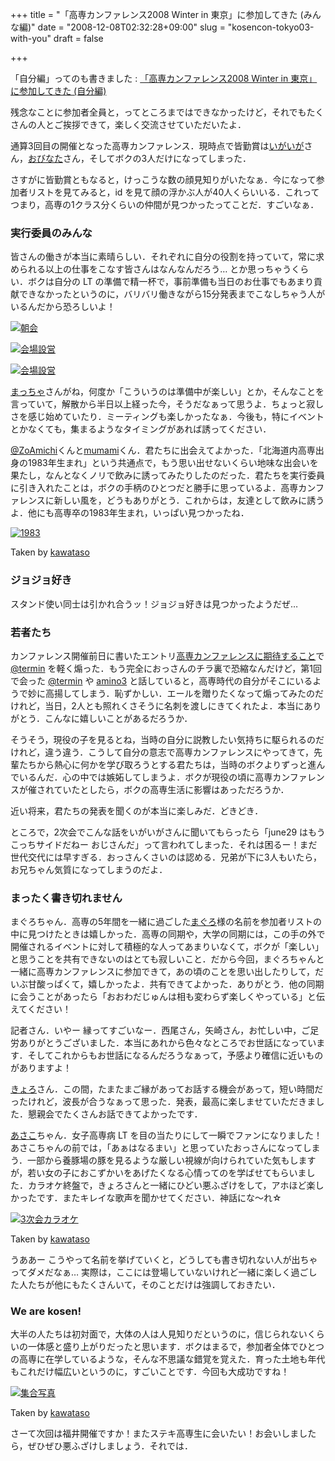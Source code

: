 +++
title = "「高専カンファレンス2008 Winter in 東京」に参加してきた (みんな編)"
date = "2008-12-08T02:32:28+09:00"
slug = "kosencon-tokyo03-with-you"
draft = false

+++

<p>「自分編」ってのも書きました : <a href="http://june29.jp/2008/12/07/kosencon-tokyo03-and-me/">「高専カンファレンス2008 Winter in 東京」に参加してきた (自分編)</a></p>
<p>残念なことに参加者全員と，ってところまではできなかったけど，それでもたくさんの人とご挨拶できて，楽しく交流させていただいたよ．</p>
<p>通算3回目の開催となった高専カンファレンス．現時点で皆勤賞は<a href="http://twitter.com/igaiga555">いがいが</a>さん，<a href="http://twitter.com/earth2001y">おびなた</a>さん，そしてボクの3人だけになってしまった．</p>
<p>さすがに皆勤賞ともなると，けっこうな数の顔見知りがいたなぁ．今になって参加者リストを見てみると，id を見て顔の浮かぶ人が40人くらいいる．これってつまり，高専の1クラス分くらいの仲間が見つかったってことだ．すごいなぁ．</p>
<h3>実行委員のみんな</h3>
<p>皆さんの働きが本当に素晴らしい．それぞれに自分の役割を持っていて，常に求められる以上の仕事をこなす皆さんはなんなんだろう… とか思っちゃうくらい．ボクは自分の LT の準備で精一杯で，事前準備も当日のお仕事でもあまり貢献できなかったというのに，バリバリ働きながら15分発表までこなしちゃう人がいるんだから恐ろしいよ！</p>
<p><a href="http://www.flickr.com/photos/june29/3088396371/" title="朝会 by june29, on Flickr"><img src="http://farm4.static.flickr.com/3070/3088396371_abe63cf673.jpg" alt="朝会" /></a></p>
<p><a href="http://www.flickr.com/photos/june29/3088397767/" title="会場設営 by june29, on Flickr"><img src="http://farm4.static.flickr.com/3080/3088397767_fc88124c61.jpg" alt="会場設営" /></a></p>
<p><a href="http://www.flickr.com/photos/june29/3088398113/" title="会場設営 by june29, on Flickr"><img src="http://farm4.static.flickr.com/3264/3088398113_35b6527da6.jpg" alt="会場設営" /></a></p>
<p><a href="http://twitter.com/maccha">まっちゃ</a>さんがね，何度か「こういうのは準備中が楽しい」とか，そんなことを言っていて，解散から半日以上経った今，そうだなぁって思うよ．ちょっと寂しさを感じ始めていたり．ミーティングも楽しかったなぁ．今後も，特にイベントとかなくても，集まるようなタイミングがあれば誘ってください．</p>
<p><a href="http://twitter.com/ZoAmichi">@ZoAmichi</a>くんと<a href="http://twitter.com/mumami">mumami</a>くん．君たちに出会えてよかった．「北海道内高専出身の1983年生まれ」という共通点で，もう思い出せないくらい地味な出会いを果たし，なんとなくノリで飲みに誘ってみたりしたのだった．君たちを実行委員に引き入れたことは，ボクの手柄のひとつだと勝手に思っているよ．高専カンファレンスに新しい風を，どうもありがとう．これからは，友達として飲みに誘うよ．他にも高専卒の1983年生まれ，いっぱい見つかったね．</p>
<p><a href="http://www.flickr.com/photos/kawataso/3089580214/" title="1983 by kawataso"><img src="http://farm4.static.flickr.com/3083/3089580214_388684ba6e.jpg" alt="1983" /></a></p>
<p class="photo-caption">Taken by <a href="http://www.flickr.com/photos/kawataso/">kawataso</a></p>
<h3>ジョジョ好き</h3>
<p>スタンド使い同士は引かれ合うッ！ジョジョ好きは見つかったようだぜ…</p>
<h3>若者たち</h3>
<p>カンファレンス開催前日に書いたエントリ<a href="http://june29.jp/2008/12/05/right-before-kosen-conference/">高専カンファレンスに期待すること</a>で <a href="http://twitter.com/termin">@termin</a> を軽く煽った．もう完全におっさんのチラ裏で恐縮なんだけど，第1回で会った <a href="http://twitter.com/termin">@termin</a> や <a href="http://twitter.com/amino3">amino3</a> と話していると，高専時代の自分がそこにいるようで妙に高揚してしまう．恥ずかしい．エールを贈りたくなって煽ってみたのだけれど，当日，2人とも照れくさそうに名刺を渡しにきてくれたよ．本当にありがとう．こんなに嬉しいことがあるだろうか．</p>
<p>そうそう，現役の子を見るとね，当時の自分に説教したい気持ちに駆られるのだけれど，違う違う．こうして自分の意志で高専カンファレンスにやってきて，先輩たちから熱心に何かを学び取ろうとする君たちは，当時のボクよりずっと進んでいるんだ．心の中では嫉妬してしまうよ．ボクが現役の頃に高専カンファレンスが催されていたとしたら，ボクの高専生活に影響はあっただろうか．</p>
<p>近い将来，君たちの発表を聞くのが本当に楽しみだ．どきどき．</p>
<p>ところで，2次会でこんな話をいがいがさんに聞いてもらったら「june29 はもうこっちサイドだねー おじさんだ」って言われてしまった．それは困るー！まだ世代交代には早すぎる．おっさんくさいのは認める．兄弟が下に3人もいたら，お兄ちゃん気質になってしまうのだよ．</p>
<h3>まったく書き切れません</h3>
<p>まぐろちゃん．高専の5年間を一緒に過ごした<a href="http://twitter.com/maguro_jp">まぐろ</a>様の名前を参加者リストの中に見つけたときは嬉しかった．高専の同期や，大学の同期には，この手の外で開催されるイベントに対して積極的な人ってあまりいなくて，ボクが「楽しい」と思うことを共有できないのはとても寂しいこと．だから今回，まぐろちゃんと一緒に高専カンファレンスに参加できて，あの頃のことを思い出したりして，だいぶ甘酸っぱくて，嬉しかったよ．共有できてよかった．ありがとう．他の同期に会うことがあったら「おおわだじゅんは相も変わらず楽しくやっている」と伝えてください！</p>
<p>記者さん．いやー 縁ってすごいなー．西尾さん，矢崎さん，お忙しい中，ご足労ありがとうございました．本当にあれから色々なところでお世話になっています．そしてこれからもお世話になるんだろうなぁって，予感より確信に近いものがありますよ！</p>
<p><a href="http://d.hatena.ne.jp/kyoro353/">きょろ</a>さん．この間，たまたまご縁があってお話する機会があって，短い時間だったけれど，波長が合うなぁって思った．発表，最高に楽しませていただきました．懇親会でたくさんお話できてよかったです．</p>
<p><a href="http://twitter.com/poperasako">あさこ</a>ちゃん．女子高専病 LT を目の当たりにして一瞬でファンになりました！あさこちゃんの前では，「あぁはなるまい」と思っていたおっさんになってしまう．一部から養豚場の豚を見るような厳しい視線が向けられていた気もしますが，若い女の子におこずかいをあげたくなる心情ってのを学ばせてもらいました．カラオケ終盤で，きょろさんと一緒にひどい悪ふざけをして，アホほど楽しかったです．またキレイな歌声を聞かせてください．神話にな〜れ☆</p>
<p><a href="http://www.flickr.com/photos/kawataso/3089726760/" title="3次会カラオケ by kawataso"><img src="http://farm4.static.flickr.com/3126/3089726760_695c15b688.jpg" alt="3次会カラオケ" /></a></p>
<p class="photo-caption">Taken by <a href="http://www.flickr.com/photos/kawataso/">kawataso</a></p>
<p>うああー こうやって名前を挙げていくと，どうしても書き切れない人が出ちゃってダメだなぁ… 実際は，ここには登場していないけれど一緒に楽しく過ごした人たちが他にもたくさんいて，そのことだけは強調しておきたい．</p>
<h3>We are kosen!</h3>
<p>大半の人たちは初対面で，大体の人は人見知りだというのに，信じられないくらいの一体感と盛り上がりだったと思います．ボクはまるで，参加者全体でひとつの高専に在学しているような，そんな不思議な錯覚を覚えた．育った土地も年代もこれだけ幅広いというのに，すごいことです．今回も大成功ですね！</p>
<p><a href="http://www.flickr.com/photos/kawataso/3088817079/" title="集合写真 by kawataso"><img src="http://farm4.static.flickr.com/3122/3088817079_0b3bfc8380.jpg" alt="集合写真" /></a></p>
<p class="photo-caption">Taken by <a href="http://www.flickr.com/photos/kawataso/">kawataso</a></p>
<p>さーて次回は福井開催ですか！またステキ高専生に会いたい！お会いしましたら，ぜひぜひ悪ふざけしましょう．それでは．</p>
